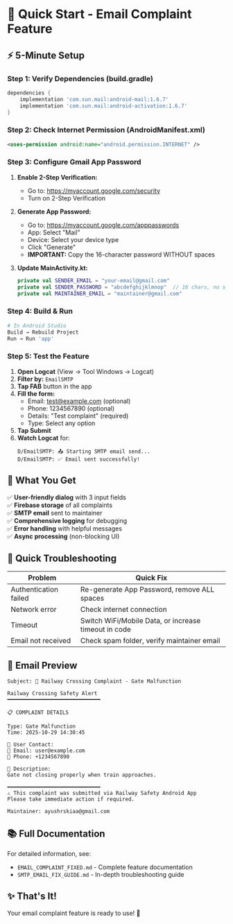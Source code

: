 # 🚀 Quick Start - Email Complaint Feature

## ⚡ 5-Minute Setup

### Step 1: Verify Dependencies (build.gradle)
```gradle
dependencies {
    implementation 'com.sun.mail:android-mail:1.6.7'
    implementation 'com.sun.mail:android-activation:1.6.7'
}
```

### Step 2: Check Internet Permission (AndroidManifest.xml)
```xml
<uses-permission android:name="android.permission.INTERNET" />
```

### Step 3: Configure Gmail App Password

1. **Enable 2-Step Verification:**
   - Go to: https://myaccount.google.com/security
   - Turn on 2-Step Verification

2. **Generate App Password:**
   - Go to: https://myaccount.google.com/apppasswords
   - App: Select "Mail"
   - Device: Select your device type
   - Click "Generate"
   - **IMPORTANT:** Copy the 16-character password WITHOUT spaces

3. **Update MainActivity.kt:**
   ```kotlin
   private val SENDER_EMAIL = "your-email@gmail.com"
   private val SENDER_PASSWORD = "abcdefghijklmnop"  // 16 chars, no spaces
   private val MAINTAINER_EMAIL = "maintainer@gmail.com"
   ```

### Step 4: Build & Run
```bash
# In Android Studio
Build → Rebuild Project
Run → Run 'app'
```

### Step 5: Test the Feature

1. **Open Logcat** (View → Tool Windows → Logcat)
2. **Filter by:** `EmailSMTP`
3. **Tap FAB** button in the app
4. **Fill the form:**
   - Email: test@example.com (optional)
   - Phone: 1234567890 (optional)
   - Details: "Test complaint" (required)
   - Type: Select any option
5. **Tap Submit**
6. **Watch Logcat** for:
   ```
   D/EmailSMTP: 📤 Starting SMTP email send...
   D/EmailSMTP: ✅ Email sent successfully!
   ```

## 🎯 What You Get

✅ **User-friendly dialog** with 3 input fields  
✅ **Firebase storage** of all complaints  
✅ **SMTP email** sent to maintainer  
✅ **Comprehensive logging** for debugging  
✅ **Error handling** with helpful messages  
✅ **Async processing** (non-blocking UI)  

## 🐛 Quick Troubleshooting

| Problem | Quick Fix |
|---------|-----------|
| Authentication failed | Re-generate App Password, remove ALL spaces |
| Network error | Check internet connection |
| Timeout | Switch WiFi/Mobile Data, or increase timeout in code |
| Email not received | Check spam folder, verify maintainer email |

## 📧 Email Preview

```
Subject: 🚂 Railway Crossing Complaint - Gate Malfunction

Railway Crossing Safety Alert
━━━━━━━━━━━━━━━━━━━━━━━━━━━━━━

📋 COMPLAINT DETAILS

Type: Gate Malfunction
Time: 2025-10-29 14:30:45

👤 User Contact:
📧 Email: user@example.com
📱 Phone: +1234567890

📝 Description:
Gate not closing properly when train approaches.

━━━━━━━━━━━━━━━━━━━━━━━━━━━━━━
⚠️ This complaint was submitted via Railway Safety Android App
Please take immediate action if required.

Maintainer: ayushrskiaa@gmail.com
```

## 📚 Full Documentation

For detailed information, see:
- `EMAIL_COMPLAINT_FIXED.md` - Complete feature documentation
- `SMTP_EMAIL_FIX_GUIDE.md` - In-depth troubleshooting guide

## ✨ That's It!

Your email complaint feature is ready to use! 🎉
